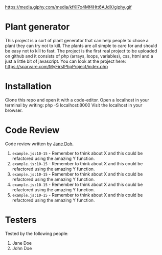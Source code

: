 https://media.giphy.com/media/kfKl7x4Mf4Htt6AJdX/giphy.gif

# Plant generator

This project is a sort of plant generator that can help people to chose a plant they can try not to kill. The plants are all simple to care for and should be easy not to kill to fast. The project is the first real project to be uploaded on github and it consists of php (arrays, loops, variables), css, html and a just a little bit of javascript. You can look at the project here: https://sparvare.com/MyFirstPhpProject/index.php



# Installation

Clone this repo and open it with a code-editor.
Open a localhost in your terminal by writing: php -S localhost:8000
Visit the localhost in your browser.

# Code Review

Code review written by [Jane Doh](https://github.com/username).

1. `example.js:10-15` - Remember to think about X and this could be refactored using the amazing Y function.
2. `example.js:10-15` - Remember to think about X and this could be refactored using the amazing Y function.
3. `example.js:10-15` - Remember to think about X and this could be refactored using the amazing Y function.
4. `example.js:10-15` - Remember to think about X and this could be refactored using the amazing Y function.
5. `example.js:10-15` - Remember to think about X and this could be refactored using the amazing Y function.

# Testers

Tested by the following people:

1. Jane Doe
2. John Doe
